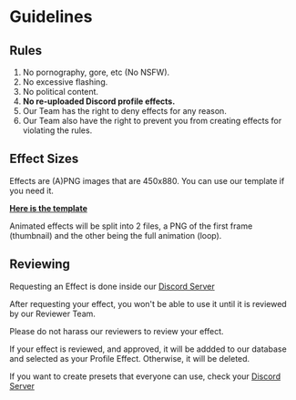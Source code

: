 # Guidelines

## Rules

1. No pornography, gore, etc (No NSFW).
2. No excessive flashing.
3. No political content.
5. **No re-uploaded Discord profile effects.** 
6. Our Team has the right to deny effects for any reason.
7. Our Team also have the right to prevent you from creating effects for violating the rules.

## Effect Sizes

Effects are (A)PNG images that are 450x880. You can use our template if you need it.

**[Here is the template](https://raw.githubusercontent.com/CustomEffects/.github/main/assets/template.png)**

Animated effects will be split into 2 files, a PNG of the first frame (thumbnail) and the other being the full animation (loop).

## Reviewing

Requesting an Effect is done inside our [Discord Server](https://discord.gg/)

After requesting your effect, you won't be able to use it until it is reviewed by our Reviewer Team.

Please do not harass our reviewers to review your effect.

If your effect is reviewed, and approved, it will be addded to our database and selected as your Profile Effect. Otherwise, it will be deleted.

If you want to create presets that everyone can use, check your [Discord Server](https://discord.gg/)
